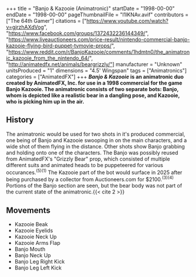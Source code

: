 +++
title = "Banjo & Kazooie (Animatronic)"
startDate = "1998-00-00"
endDate = "1998-00-00"
pageThumbnailFile = "l1lKNAv.avif"
contributors = ["The 64th Gamer"]
citations = ["https://www.youtube.com/watch?v=gjrzhAXdVog", "https://www.facebook.com/groups/1372432236144349/", "https://www.liveauctioneers.com/price-result/nintendo-commercial-banjo-kazooie-flying-bird-puppet-tvmovie-props/", "https://www.reddit.com/r/BanjoKazooie/comments/1hdmtn0/the_animatronic_kazooie_from_the_nintendo_64/", "http://animatedfx.net/animals/beargrizzly/"]
manufacturer = "Unknown"
unitsProduced = "1"
dimensions = "4.5' Wingspan"
tags = ["Animatronics"]
categories = ["AnimatedFX"]
+++
***Banjo & Kazooie* is an animatronic duo created by AnimatedFX, Inc. for use in a 1998 commercial for the game Banjo Kazooie.
The animatronic consists of two separate bots: Banjo, whom is depicted like a realistic bear in a dangling pose, and Kazooie, who is picking him up in the air.**

## History

The animatronic would be used for two shots in it's produced commercial, one being of Banjo and Kazooie swooping in on the main characters, and a wide shot of them flying in the distance. Other shots show Banjo grabbing and holding onto one of the characters. The Banjo was possibly reused from AnimatedFX's "Grizzly Bear" prop, which consisted of multiple different suits and animated heads to be puppeteered for various occurances.<sup>(5)(1)</sup>
The Kazooie part of the bot would surface in 2025 after being purchased by a collector from Auctioneers.com for $2100.<sup>(3)(4)</sup> Portions of the Banjo section are seen, but the bear body was not part of the current state of the animatronic.{{< cite 2 >}}

## Movements

- Kazooie Beak
- Kazooie Eyelids
- Kazooie Neck Up
- Kazooie Arms Flap
- Banjo Mouth
- Banjo Neck Up
- Banjo Leg Right Kick
- Banjo Leg Left Kick
